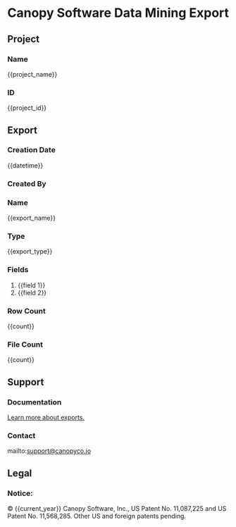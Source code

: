 # Canopy Software Data Mining Export

## Project
### Name 
{{project_name}}

### ID 
{{project_id}}

## Export 

### Creation Date
{{datetime}} 

### Created By

### Name 
{{export_name}}

### Type
{{export_type}}

### Fields
1. {{field 1}}
2. {{field 2}}

### Row Count
{{count}}

### File Count
{{count}}

## Support
### Documentation
[Learn more about exports.](https://docs.canopyco.io/projects/export-management/ "Canopy Software's Export Management Documentation")

### Contact
mailto:support@canopyco.io

## Legal
### Notice: 
© {{current_year}} Canopy Software, Inc., US Patent No. 11,087,225 and US Patent No. 11,568,285. Other US and foreign patents pending.
